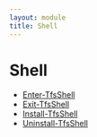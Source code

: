 ```yaml
---
layout: module
title: Shell
---
```


# Shell

- [Enter-TfsShell](Enter-TfsShell.md)
- [Exit-TfsShell](Exit-TfsShell.md)
- [Install-TfsShell](Install-TfsShell.md)
- [Uninstall-TfsShell](Uninstall-TfsShell.md)
